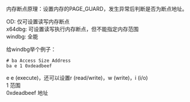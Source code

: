 内存断点原理：设置内存的PAGE_GUARD，发生异常后判断是否为断点地址。  

OD: 仅可设置读写内存断点  
x64dbg: 可设置读写执行内存断点，但不能指定内存范围  
windbg: 全能  

给windbg举个例子：  
```
# ba Access Size Address
ba e 1 0xdeadbeef
```
e e (execute)，还可以设置r (read/write)，w (write)，i (i/o)  
1 范围  
0xdeadbeef 地址  